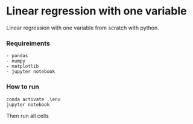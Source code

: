 # Linear regression with one variable

Linear regression with one variable from scratch with python.

### Requireiments
    - pandas
    - numpy
    - matplotlib
    - jupyter notebook

### How to run
    conda activate .\env
    jupyter notebook
    
Then run all cells

